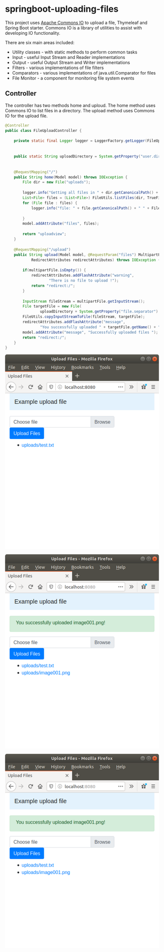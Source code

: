 # springboot-uploading-files
This project uses [Apache Commons IO](https://commons.apache.org/proper/commons-io/) to upload a file, Thymeleaf and Spring Boot starter.
Commons IO is a library of utilities to assist with developing IO functionality. 

 There are six main areas included:
- Utility classes - with static methods to perform common tasks
- Input - useful Input Stream and Reader implementations
- Output - useful Output Stream and Writer implementations
- Filters - various implementations of file filters
- Comparators - various implementations of java.util.Comparator for files
- File Monitor - a component for monitoring file system events

## Controller
The controller has two methods home and uploud. The home method uses Commons IO to list files in a directory. The upload method uses Commons IO for the upload file.
```Java
@Controller
public class FileUploadController {
	
	private static final Logger logger = LoggerFactory.getLogger(FileUploadController.class);

	
	public static String uploadDirectory = System.getProperty("user.dir") + "/uploads";


	@RequestMapping("/")
	public String home(Model model) throws IOException {
		File dir = new File("uploads");

		logger.info("Getting all files in " + dir.getCanonicalPath() + " including those in subdirectories");
		List<File> files = (List<File>) FileUtils.listFiles(dir, TrueFileFilter.INSTANCE, TrueFileFilter.INSTANCE);
		for (File file : files) {
			logger.info("file: " + file.getCanonicalPath() + " " + FileUtils.byteCountToDisplaySize(FileUtils.sizeOf(file)));

		}
		model.addAttribute("files", files);

		return "uploadview";
	}

	@RequestMapping("/upload")
	public String upload(Model model, @RequestParam("files") MultipartFile multipartFile,
			RedirectAttributes redirectAttributes) throws IOException {

		if(multipartFile.isEmpty()) {
			redirectAttributes.addFlashAttribute("warning",
					"There is no file to upload !");
			return "redirect:/";
		}
		
		InputStream fileStream = multipartFile.getInputStream();
		File targetFile = new File(
				uploadDirectory + System.getProperty("file.separator") + multipartFile.getOriginalFilename());
		FileUtils.copyInputStreamToFile(fileStream, targetFile);
		redirectAttributes.addFlashAttribute("message",
				"You successfully uploaded " + targetFile.getName() + "!");
		model.addAttribute("message", "Successfully uploaded files ");
		return "redirect:/";
	}
}
```

![image001](./uploads/image001.png)

![image002](./uploads/image002.png)

![image003](./uploads/image002.png)